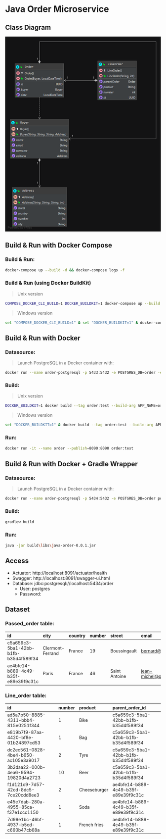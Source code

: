# Java Order Microservice

## Class Diagram
![](img/class-diagram.png)

## Build & Run with Docker Compose
### Build & Run:
```sh
docker-compose up --build -d && docker-compose logs -f
```

### Build & Run (using **Docker BuildKit**)
> Unix version
```sh
COMPOSE_DOCKER_CLI_BUILD=1 DOCKER_BUILDKIT=1 docker-compose up --build -d && docker-compose logs -f
```

> Windows version
```sh
set "COMPOSE_DOCKER_CLI_BUILD=1" & set "DOCKER_BUILDKIT=1" & docker-compose up --build -d && docker-compose logs -f
```

## Build & Run with Docker
### Datasource:
> Launch PostgreSQL in a Docker container with:
```sh
docker run --name order-postgresql -p 5433:5432 -e POSTGRES_DB=order -e POSTGRES_PASSWORD=pass postgres:12-alpine
```

### Build:
> Unix version
```sh
DOCKER_BUILDKIT=1 docker build --tag order:test --build-arg APP_NAME=order --build-arg APP_VERSION=0.0.1 --rm=true .
```

> Windows version
```sh
set "DOCKER_BUILDKIT=1" & docker build --tag order:test --build-arg APP_NAME=order --build-arg APP_VERSION=0.0.1 --rm=true .
```

### Run:
```sh
docker run -it --name order --publish=8090:8090 order:test
```

## Build & Run with Docker + Gradle Wrapper
### Datasource:
> Launch PostgreSQL in a Docker container with:
```sh
docker run --name order-postgresql -p 5434:5432 -e POSTGRES_DB=order postgres:11.5-alpine
```

### Build:
```sh
gradlew build
```

### Run:
```sh
java -jar build\libs\java-order-0.0.1.jar
```

## Access

- Actuator: http://localhost:8091/actuator/health
- Swagger: http://localhost:8091/swagger-ui.html
- Database: jdbc:postgresql://localhost:5434/order
  - User: postgres
  - Password:

## Dataset

### Passed_order table:

| id                                   | city             | country | number | street        | email                 | name     | surname     | date                       |
| :----------------------------------- | :--------------- | :------ | :----- | :------------ | :-------------------- | :------- | :---------- | :------------------------- |
| c5a659c3-5ba1-42bb-b1fb-b35d4f589f34 | Clermont-Ferrand | France  | 19     | Boussingault  | bernard@gmail.com     | Vaillant | Bernard     | 2017-03-12 14:18:58.000000 |
| ae4bfe14-b889-4c49-b35f-e89e39f9c31c | Paris            | France  | 46     | Saint Antoine | jean-michel@gmail.com | Dupont   | Jean-Michel | 2019-10-20 14:18:58.000000 |

### Line_order table:

| id                                   | number | product      | parent_order_id                      |
| :----------------------------------- | :----- | :----------- | :----------------------------------- |
| ad5a7b50-8885-4311-bbb4-815e0251f344 | 1      | Bike         | c5a659c3-5ba1-42bb-b1fb-b35d4f589f34 |
| e819b7f9-87aa-4420-bf8e-01b24897cd53 | 1      | Bag          | c5a659c3-5ba1-42bb-b1fb-b35d4f589f34 |
| dc2ec561-0828-4be4-b650-ac105e3a9017 | 2      | Tyre         | c5a659c3-5ba1-42bb-b1fb-b35d4f589f34 |
| 3b2daa22-000b-4ea6-9594-19820d4a2723 | 10     | Beer         | c5a659c3-5ba1-42bb-b1fb-b35d4f589f34 |
| f1d121c9-7d57-42cd-8dc5-7ce20cdd8ee3 | 2      | Cheeseburger | ae4bfe14-b889-4c49-b35f-e89e39f9c31c |
| e45e7dab-280a-4955-85ca-f37e1ccc1150 | 1      | Soda         | ae4bfe14-b889-4c49-b35f-e89e39f9c31c |
| 7d99e1bc-46bf-4937-b5cd-c660b47cb68a | 1      | French fries | ae4bfe14-b889-4c49-b35f-e89e39f9c31c |
